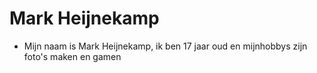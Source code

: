 # Mark Heijnekamp

* Mijn naam is Mark Heijnekamp, ik ben 17 jaar oud en mijnhobbys zijn foto's maken en gamen

